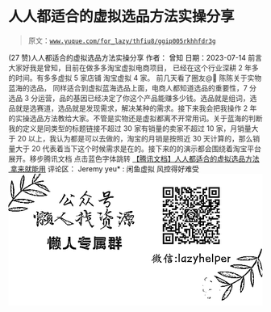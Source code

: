 # 人人都适合的虚拟选品方法实操分享

> 原文：[`www.yuque.com/for_lazy/thfiu8/ggip005rkhhfdr3g`](https://www.yuque.com/for_lazy/thfiu8/ggip005rkhhfdr3g)

<ne-h2 id="66c299bc" data-lake-id="66c299bc"><ne-heading-ext><ne-heading-anchor></ne-heading-anchor><ne-heading-fold></ne-heading-fold></ne-heading-ext><ne-heading-content><ne-text id="uef67c49d">(27 赞)人人都适合的虚拟选品方法实操分享</ne-text></ne-heading-content></ne-h2> <ne-p id="u6c2577ef" data-lake-id="u6c2577ef"><ne-text id="u89e9f4c5">作者： 曾知</ne-text></ne-p> <ne-p id="u18ef08a8" data-lake-id="u18ef08a8"><ne-text id="u9b613a3f">日期：2023-07-14</ne-text></ne-p> <ne-p id="ub66404b3" data-lake-id="ub66404b3"><ne-text id="uee1a0813" ne-bold="true">前言</ne-text></ne-p> <ne-p id="uf5a12c94" data-lake-id="uf5a12c94"><ne-text id="ub85139f8" style="color: rgb(51, 51, 51);">大家好我是曾知，目前在做多多淘宝虚拟电商项目， 已经在这个行业深耕 2 年多的时间。有多多虚拟 5 家店铺 淘宝虚拟 4 家。</ne-text></ne-p> <ne-p id="udce82ed7" data-lake-id="udce82ed7"><ne-text id="u63d287d9" style="color: rgb(51, 51, 51);">前几天看了圈友@🍬 陈陈关于实物蓝海的选品， 同样适合到虚拟蓝海选品上面，电商人都知道选品的重要性，7 分选品 3 分运营，品的基因已经决定了你这个产品能赚多少钱。选品就是组词，选品就是选赛道，选品就是发现需求，解决某种的需求。接下来我会把我操作 2 年的实操选品方法教给大家。不管是实物还是虚拟都离不开常用词。关于蓝海的判断我的定义是同类型的标题链接不超过 30 家有销量的卖家不超过 10 家，月销量大于 20 以上，我认为都是可以去做的，淘宝的月销是按照近 30 天计算的，那么销量大于 20 代表着当下这个时候需求是在的。接下来的的演示都会围绕着淘宝平台展开。移步腾讯文档 点击蓝色字体跳转</ne-text> [<ne-text id="u6d6f70fd">【腾讯文档】人人都适合的虚拟选品方法  拿来就能用</ne-text>](https://docs.qq.com/doc/DYUtXU25NTHJHQ2xY)</ne-p> <ne-hole id="u65b79c3a" data-lake-id="u65b79c3a"><ne-card data-card-name="hr" data-card-type="block" id="geAFv" data-event-boundary="card"><ne-p id="ud18cd45c" data-lake-id="ud18cd45c"><ne-text id="uadb6c3ba">评论区：</ne-text></ne-p> <ne-p id="u77a55b6c" data-lake-id="u77a55b6c"><ne-text id="ucdd73bc8">Jeremy yeu* : 闲鱼虚拟 风控得好难受</ne-text></ne-p> <ne-p id="u6207c160" data-lake-id="u6207c160"><ne-card data-card-name="image" data-card-type="inline" id="LgkFN" data-event-boundary="card">![](img/894d30a529e7c37bcd3392323c99941c.png)  <ne-hole id="u9fb1d108" data-lake-id="u9fb1d108"><ne-card data-card-name="hr" data-card-type="block" id="I8xPY" data-event-boundary="card"></ne-card></ne-hole></ne-card></ne-p></ne-card></ne-hole>